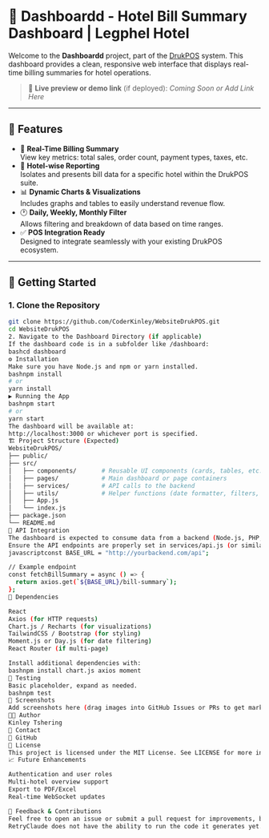 # 🧾 Dashboardd - Hotel Bill Summary Dashboard | Legphel Hotel

Welcome to the **Dashboardd** project, part of the [DrukPOS](https://github.com/CoderKinley/WebsiteDrukPOS.git) system. This dashboard provides a clean, responsive web interface that displays real-time billing summaries for hotel operations.

> 🔗 **Live preview or demo link** (if deployed): *Coming Soon or Add Link Here*

---

## 📌 Features

- 💼 **Real-Time Billing Summary**  
  View key metrics: total sales, order count, payment types, taxes, etc.
- 🏨 **Hotel-wise Reporting**  
  Isolates and presents bill data for a specific hotel within the DrukPOS suite.
- 📊 **Dynamic Charts & Visualizations**  
  Includes graphs and tables to easily understand revenue flow.
- 🕐 **Daily, Weekly, Monthly Filter**  
  Allows filtering and breakdown of data based on time ranges.
- ✅ **POS Integration Ready**  
  Designed to integrate seamlessly with your existing DrukPOS ecosystem.

---

## 🚀 Getting Started

### 1. Clone the Repository
```bash
git clone https://github.com/CoderKinley/WebsiteDrukPOS.git
cd WebsiteDrukPOS
2. Navigate to the Dashboard Directory (if applicable)
If the dashboard code is in a subfolder like /dashboard:
bashcd dashboard
⚙️ Installation
Make sure you have Node.js and npm or yarn installed.
bashnpm install
# or
yarn install
▶️ Running the App
bashnpm start
# or
yarn start
The dashboard will be available at:
http://localhost:3000 or whichever port is specified.
🏗️ Project Structure (Expected)
WebsiteDrukPOS/
├── public/
├── src/
│   ├── components/       # Reusable UI components (cards, tables, etc.)
│   ├── pages/            # Main dashboard or page containers
│   ├── services/         # API calls to the backend
│   ├── utils/            # Helper functions (date formatter, filters, etc.)
│   ├── App.js
│   └── index.js
├── package.json
└── README.md
🔌 API Integration
The dashboard is expected to consume data from a backend (Node.js, PHP, or Firebase).
Ensure the API endpoints are properly set in services/api.js (or similar). Example:
javascriptconst BASE_URL = "http://yourbackend.com/api";

// Example endpoint
const fetchBillSummary = async () => {
  return axios.get(`${BASE_URL}/bill-summary`);
};
🧩 Dependencies

React
Axios (for HTTP requests)
Chart.js / Recharts (for visualizations)
TailwindCSS / Bootstrap (for styling)
Moment.js or Day.js (for date filtering)
React Router (if multi-page)

Install additional dependencies with:
bashnpm install chart.js axios moment
🧪 Testing
Basic placeholder, expand as needed.
bashnpm test
📸 Screenshots
Add screenshots here (drag images into GitHub Issues or PRs to get markdown links).
🧑‍💻 Author
Kinley Tshering
📧 Contact
🐙 GitHub
📜 License
This project is licensed under the MIT License. See LICENSE for more information.
📈 Future Enhancements

Authentication and user roles
Multi-hotel overview support
Export to PDF/Excel
Real-time WebSocket updates

💬 Feedback & Contributions
Feel free to open an issue or submit a pull request for improvements, bug fixes, or new features!
RetryClaude does not have the ability to run the code it generates yet.Claude can make mistakes. Please double-check responses.

